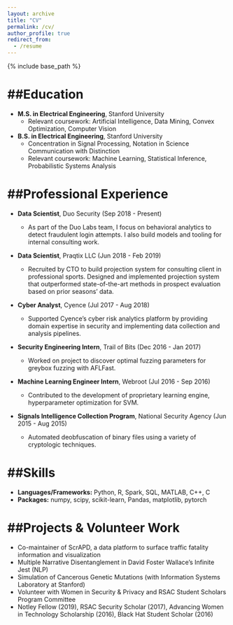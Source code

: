 ```yaml
---
layout: archive
title: "CV"
permalink: /cv/
author_profile: true
redirect_from:
  - /resume
---
```


{% include base_path %}

##Education
======
* **M.S. in Electrical Engineering**, Stanford University
  * Relevant coursework: Artificial Intelligence, Data Mining, Convex Optimization, Computer Vision
* **B.S. in Electrical Engineering**, Stanford University
  * Concentration in Signal Processing, Notation in Science Communication with Distinction
  * Relevant coursework: Machine Learning, Statistical Inference, Probabilistic Systems Analysis


##Professional Experience
======
* **Data Scientist**, Duo Security (Sep 2018 - Present)
  * As part of the Duo Labs team, I focus on behavioral analytics to detect fraudulent login attempts. I also build models and tooling for internal consulting work.

* **Data Scientist**, Praqtix LLC (Jun 2018 - Feb 2019)
  * Recruited by CTO to build projection system for consulting client in professional sports. Designed and implemented projection system that outperformed state-of-the-art methods in prospect evaluation based on prior seasons’ data.

* **Cyber Analyst**, Cyence (Jul 2017 - Aug 2018)
  * Supported Cyence’s cyber risk analytics platform by providing domain expertise in security and implementing data collection and analysis pipelines.

* **Security Engineering Intern**, Trail of Bits (Dec 2016 - Jan 2017)
  * Worked on project to discover optimal fuzzing parameters for greybox fuzzing with AFLFast.

* **Machine Learning Engineer Intern**, Webroot (Jul 2016 - Sep 2016)
  * Contributed to the development of proprietary learning engine, hyperparameter optimization for SVM.

* **Signals Intelligence Collection Program**, National Security Agency (Jun 2015 - Aug 2015)
  * Automated deobfuscation of binary files using a variety of cryptologic techniques.
  
##Skills
======
* **Languages/Frameworks:** Python, R, Spark, SQL, MATLAB, C++, C
* **Packages:** numpy, scipy, scikit-learn, Pandas, matplotlib, pytorch

##Projects & Volunteer Work
======
* Co-maintainer of ScrAPD, a data platform to surface traffic fatality information and visualization
* Multiple Narrative Disentanglement in David Foster Wallace’s Infinite Jest (NLP)
* Simulation of Cancerous Genetic Mutations (with Information Systems Laboratory at Stanford)
* Volunteer with Women in Security & Privacy and RSAC Student Scholars Program Committee
* Notley Fellow (2019), RSAC Security Scholar (2017), Advancing Women in Technology Scholarship (2016), Black Hat Student Scholar (2016)

